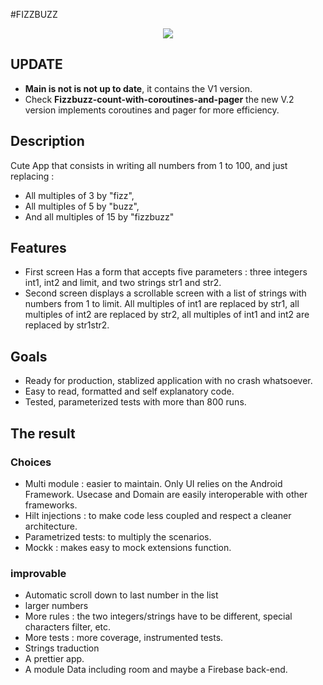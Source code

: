 #FIZZBUZZ

<div align="center">
  <kbd>
    <img src="https://code.kx.com/q/img/fizzbuzz.png" />
  </kbd>
</div>

## UPDATE

- **Main is not is not up to date**, it contains the V1 version.
- Check **Fizzbuzz-count-with-coroutines-and-pager** the new V.2 version implements coroutines and pager for more efficiency.

## Description

Cute App that consists in writing all numbers from 1 to 100, and just replacing :

- All multiples of 3 by "fizz",
- All multiples of 5 by "buzz",
- And all multiples of 15 by "fizzbuzz"

## Features

- First screen Has a form that accepts five parameters : three integers int1, int2 and limit, and two strings str1 and str2.
- Second screen displays a scrollable screen with a list of strings with numbers from 1 to limit. All multiples of int1 are replaced by str1, all multiples of int2 are replaced by str2, all multiples of int1 and int2 are replaced by str1str2.

## Goals

- Ready for production, stablized application with no crash whatsoever.
- Easy to read, formatted and self explanatory code.
- Tested, parameterized tests with more than 800 runs.

## The result
### Choices

- Multi module : easier to maintain. Only UI relies on the Android Framework. Usecase and Domain are easily interoperable with other frameworks.
- Hilt injections : to make code less coupled and respect a cleaner architecture.
- Parametrized tests: to multiply the scenarios.
- Mockk : makes easy to mock extensions function.

### improvable

- Automatic scroll down to last number in the list
- larger numbers
- More rules : the two integers/strings have to be different, special characters filter, etc.
- More tests : more coverage, instrumented tests.
- Strings traduction
- A prettier app.
- A module Data including room and maybe a Firebase back-end. 
